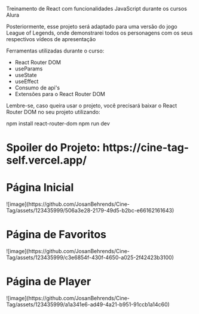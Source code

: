 Treinamento de React com funcionalidades JavaScript durante os cursos Alura

Posteriormente, esse projeto será adaptado para uma versão do jogo League of Legends, onde demonstrarei todos os personagens com os seus respectivos vídeos de apresentação

Ferramentas utilizadas durante o curso:

* React Router DOM
* useParams
* useState
* useEffect
* Consumo de api's
* Extensões para o React Router DOM

Lembre-se, caso queira usar o projeto, você precisará baixar o React Router DOM no seu projeto utilizando:

npm install react-router-dom
npm run dev

<h1> Spoiler do Projeto: https://cine-tag-self.vercel.app/ </h1>

<h1>Página Inicial</h1>
![image](https://github.com/JosanBehrends/Cine-Tag/assets/123435999/506a3e28-2179-49d5-b2bc-e66162161643)

<br>

<h1>Página de Favoritos</h1>
![image](https://github.com/JosanBehrends/Cine-Tag/assets/123435999/c3e6854f-430f-4650-a025-2f42423b3100)

<br>

<h1>Página de Player</h1>
![image](https://github.com/JosanBehrends/Cine-Tag/assets/123435999/a1a341e6-ad49-4a21-b951-91ccb1a14c60)

